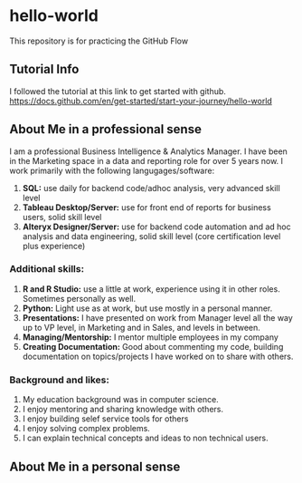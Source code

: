# hello-world
This repository is for practicing the GitHub Flow

## Tutorial Info
I followed the tutorial at this link to get started with github.
https://docs.github.com/en/get-started/start-your-journey/hello-world 

## About Me in a professional sense
I am a professional Business Intelligence & Analytics Manager.
I have been in the Marketing space in a data and reporting role for over 5 years now.
I work primarily with the following langugages/software:
 1. **SQL:** use daily for backend code/adhoc analysis, very advanced skill level
 2. **Tableau Desktop/Server:** use for front end of reports for business users, solid skill level
 3. **Alteryx Designer/Server:** use for backend code automation and ad hoc analysis and data engineering, solid skill level (core certification level plus experience)
    
### Additional skills:
 1. **R and R Studio:** use a little at work, experience using it in other roles. Sometimes personally as well.
 2. **Python:** Light use as at work, but use mostly in a personal manner.
 3. **Presentations:** I have presented on work from Manager level all the way up to VP level, in Marketing and in Sales, and levels in between.
 4. **Managing/Mentorship:** I mentor multiple employees in my company
 5. **Creating Documentation:** Good about commenting my code, building documentation on topics/projects I have worked on to share with others.
    
### Background and likes:
 1. My education background was in computer science.
 2. I enjoy mentoring and sharing knowledge with others.
 3. I enjoy building selef service tools for others
 4. I enjoy solving complex problems.
 5. I can explain technical concepts and ideas to non technical users.

## About Me in a personal sense



